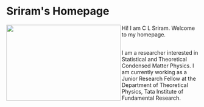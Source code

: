 # Sriram's Homepage
<img align = "left" src="Photo.JPG" width="300" height="200">
Hi! I am C L Sriram. Welcome to my homepage.
<br/><br/>

I am a researcher interested in Statistical and Theoretical Condensed Matter Physics. I am currently working as a Junior Research Fellow at the Department of Theoretical Physics, Tata Institute of Fundamental Research.
